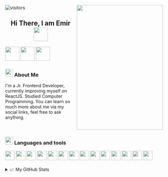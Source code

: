 ![visitors](https://visitor-badge-reloaded.herokuapp.com/badge?page_id=aemirdnr&color=fff&lcolor=000)
<img align="right" height="400" width="275" src="https://i.giphy.com/media/SvGFA2WF9IP0WjmzvE/giphy.gif"/>
<!--
 [GIF Sources]
 <img src="https://i.giphy.com/media/dz6NpfESnqqcnJH1MY/giphy.gif"/>
 <img src="https://i.giphy.com/media/WPtWaxuzyf5awJYb3m/giphy.gif"/>
 <img src="https://i.giphy.com/media/SvGFA2WF9IP0WjmzvE/giphy.gif"/>
 -->

<h2 align="center">Hi There, I am <b>Emir <img src="https://emojis.slackmojis.com/emojis/images/1643514983/10096/laptop_parrot.gif?1643514983" width=45 height=45></b></h2>
<a href="https://www.linkedin.com/in/aemirdnr/"><img width=45 height=45 src="https://img.icons8.com/color/48/000000/linkedin.png"></a>
<a href="https://www.twitter.com/aemirdnr"><img width=45 height=45 src="https://img.icons8.com/fluency/48/000000/twitter.png"></a>
<a href="mailto:aemirdnr@gmail.com"><img width=45 height=45 src="https://img.icons8.com/color/48/000000/apple-mail.png"></a>

<h3><img src="https://emojis.slackmojis.com/emojis/images/1643514719/7248/baby-yoda-soup.gif?1643514719" width=25 height=25>  About Me</h3>
<p>
  I'm a Jr. Frontend Developer, currently improving myself on ReactJS. Studied Computer Programming. You can learn so much more about me via my social links, feel free to ask anything.
</p>

<br>

<h3><img src="https://emojis.slackmojis.com/emojis/images/1643514738/7421/typingcat.gif?1643514738" width=25 height=25> Languages and tools</h3>
<code><img height="30" src="https://img.icons8.com/color/48/000000/html-5--v1.png"/></code>
<code><img height="30" src="https://img.icons8.com/color/48/000000/css3.png"></code>
<code><img height="30" src="https://img.icons8.com/color/48/000000/javascript--v1.png"></code>
<code><img height="30" src="https://img.icons8.com/ultraviolet/40/000000/react--v1.png"/></code>
<code><img height="30" src="https://img.icons8.com/color/48/000000/bootstrap.png"></code>
<code><img height="30" src="https://img.icons8.com/color/48/000000/tailwindcss.png"></code>
<code><img height="30" src="https://img.icons8.com/color/48/000000/sass.png"></code>
<code><img height="30" src="https://img.icons8.com/dusk/64/000000/php-logo.png"></code>
<code><img height="30" src="https://img.icons8.com/color/48/000000/mysql-logo.png"></code>
<code><img height="30" src="https://img.icons8.com/color/48/000000/c-sharp-logo-2.png"></code>
<code><img height="30" src="https://img.icons8.com/color/48/000000/visual-studio--v2.png"></code>
<code><img height="30" src="https://img.icons8.com/color/48/000000/visual-studio-code-2019.png"></code>
<code><img height="30" src="https://img.icons8.com/color/48/000000/git.png"></code>
<code><img height="30" src="https://img.icons8.com/color/48/000000/figma--v1.png"></code>

<br>
<br>

<details>
  <summary>📈 My GitHub Stats</summary>
  <br>
  <img src="https://github-readme-stats.vercel.app/api?username=aemirdnr&show_icons=true&bg_color=fff&text_color=45484d&icon_color=45484d&title_color=45484d"/>
  <img src="https://github-readme-streak-stats.herokuapp.com?user=aemirdnr&theme=icegray"/>
</details>
